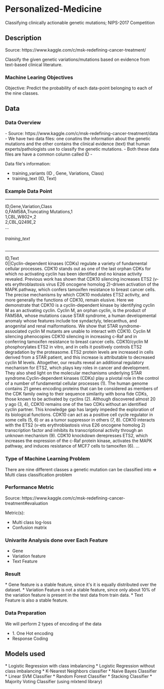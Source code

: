 # Personalized-Medicine
Classifying clinically actionable genetic mutations; NIPS-2017 Competition

<h2>  Description</h2>
<p> Source: https://www.kaggle.com/c/msk-redefining-cancer-treatment/ </p>
<p> Classify the given genetic variations/mutations based on evidence from text-based clinical literature. </p>

<h3>  Machine Learing Objectives  </h3>
<p> Objective: Predict the probability of each data-point belonging to each of the nine classes.
</p>
 
 
 <h2>  Data</h2>
 <h3>  Data Overview</h3>
 - Source: https://www.kaggle.com/c/msk-redefining-cancer-treatment/data
- We have two data files: one conatins the information about the genetic mutations and the other contains the clinical evidence (text) that  human experts/pathologists use to classify the genetic mutations. 
- Both these data files are have a common column called ID
- <p> 
    Data file's information:
    <ul> 
        <li>
        training_variants (ID , Gene, Variations, Class)
        </li>
        <li>
        training_text (ID, Text)
        </li>
    </ul>
</p>

<h3>  Example Data Point</h3>
<hr>
ID,Gene,Variation,Class<br>
0,FAM58A,Truncating Mutations,1 <br>
1,CBL,W802*,2 <br>
2,CBL,Q249E,2 <br>
...

<h6> training_text</h6>
<hr>
ID,Text <br>
0||Cyclin-dependent kinases (CDKs) regulate a variety of fundamental cellular processes. CDK10 stands out as one of the last orphan CDKs for which no activating cyclin has been identified and no kinase activity revealed. Previous work has shown that CDK10 silencing increases ETS2 (v-ets erythroblastosis virus E26 oncogene homolog 2)-driven activation of the MAPK pathway, which confers tamoxifen resistance to breast cancer cells. The precise mechanisms by which CDK10 modulates ETS2 activity, and more generally the functions of CDK10, remain elusive. Here we demonstrate that CDK10 is a cyclin-dependent kinase by identifying cyclin M as an activating cyclin. Cyclin M, an orphan cyclin, is the product of FAM58A, whose mutations cause STAR syndrome, a human developmental anomaly whose features include toe syndactyly, telecanthus, and anogenital and renal malformations. We show that STAR syndrome-associated cyclin M mutants are unable to interact with CDK10. Cyclin M silencing phenocopies CDK10 silencing in increasing c-Raf and in conferring tamoxifen resistance to breast cancer cells. CDK10/cyclin M phosphorylates ETS2 in vitro, and in cells it positively controls ETS2 degradation by the proteasome. ETS2 protein levels are increased in cells derived from a STAR patient, and this increase is attributable to decreased cyclin M levels. Altogether, our results reveal an additional regulatory mechanism for ETS2, which plays key roles in cancer and development. They also shed light on the molecular mechanisms underlying STAR syndrome.Cyclin-dependent kinases (CDKs) play a pivotal role in the control of a number of fundamental cellular processes (1). The human genome contains 21 genes encoding proteins that can be considered as members of the CDK family owing to their sequence similarity with bona fide CDKs, those known to be activated by cyclins (2). Although discovered almost 20 y ago (3, 4), CDK10 remains one of the two CDKs without an identified cyclin partner. This knowledge gap has largely impeded the exploration of its biological functions. CDK10 can act as a positive cell cycle regulator in some cells (5, 6) or as a tumor suppressor in others (7, 8). CDK10 interacts with the ETS2 (v-ets erythroblastosis virus E26 oncogene homolog 2) transcription factor and inhibits its transcriptional activity through an unknown mechanism (9). CDK10 knockdown derepresses ETS2, which increases the expression of the c-Raf protein kinase, activates the MAPK pathway, and induces resistance of MCF7 cells to tamoxifen (6). ... 


<h3>Type of Machine Learning Problem</h3>
<p>
            There are nine different classes a genetic mutation can be classified into => Multi class classification problem
 
</p>

<h3> Performance Metric</h3>
Source: https://www.kaggle.com/c/msk-redefining-cancer-treatment#evaluation

Metric(s): 
* Multi class log-loss 
* Confusion matrix 

### Univarite Analysis done over Each Feature

- Gene
- Variation feature
- Text Feature

<h3> Result </h3>
* Gene feature is a stable feature, since it's it is equally distributed over the dataset.
* Variation Feature is not a stable feature, since only about 10% of the variation feature is present in the test data from train data.
* Text Feature is also a stable feature.

<h3> Data Preparation </h3> 
We will perform 2 types of encoding of the data<br>
 <ul> 
        <li>
        1. One Hot encoding
        </li>
        <li>
        Response Coding
        </li>
    </ul>

<h2> Models used </h2>
* Logistic Regression with class imbalancing
* Logistic Regression without class imbalancing
* K-Nearest Neighbors classifier
* Naive Bayes Classifier
* Linear SVM Classifier
* Random Forest Classifier
* Stacking Classifier
* Majority Voting Classifier (using mlxtend library)

